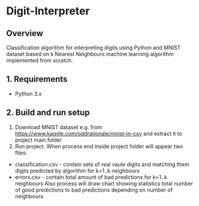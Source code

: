# Digit-Interpreter
## Overview
Classification algorithm for interpreting digits using Python and MNIST dataset based on k Nearest Neighbours machine learning algorithm implemented from scratch.
## 1. Requirements
- Python 3.x
## 2. Build and run setup
1. Download MNIST dataset e.g. from https://www.kaggle.com/oddrationale/mnist-in-csv and extract it to project main folder
2. Run project. 
When process end inside project folder will appear two files: 
- classification.csv - contain sets of real vaule digits and matching them digits predicted by algorithm for k=1..k neighbours
- errors.csv - contain total amount of bad predictions for k=1..k neighbours
Also process will draw chart showing statistics total number of good predictions to bad predictions depending on number of neighbours.  

